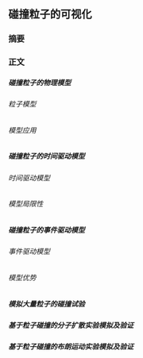 ## 碰撞粒子的可视化

### 摘要

### 正文

##### 碰撞粒子的物理模型

###### 粒子模型

###### 模型应用

##### 碰撞粒子的时间驱动模型

###### 时间驱动模型

###### 模型局限性

##### 碰撞粒子的事件驱动模型

###### 事件驱动模型

###### 模型优势

##### 模拟大量粒子的碰撞试验

##### 基于粒子碰撞的分子扩散实验模拟及验证

##### 基于粒子碰撞的布朗运动实验模拟及验证